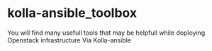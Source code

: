 # kolla-ansible_toolbox
You will find many usefull tools that may be helpfull while doploying Openstack infrastructure Via Kolla-ansible
